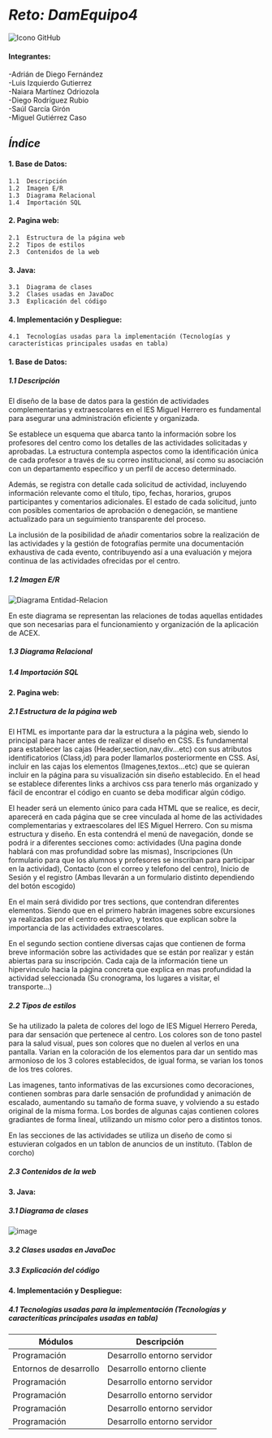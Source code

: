 # ***Reto: DamEquipo4***  


[](https://tasks.office.com/educantabria.es/es-es/home/planner/#/plantaskboard?groupid=3fbb2604-a253-49a6-9c33-c0a1afe976e4&planid=0ww7mkzmjkot0iieuxxuqpyah7gg)
![Icono GitHub](https://github.githubassets.com/images/modules/logos_page/GitHub-Mark.png)
#### Integrantes:
-Adrián de Diego Fernández      
-Luis Izquierdo Gutierrez     
-Naiara Martínez Odriozola   
-Diego Rodríguez Rubio     
-Saúl García Girón    
-Miguel Gutiérrez Caso 


## ***Índice***
#### 1. Base de Datos:
    1.1  Descripción
    1.2  Imagen E/R          
    1.3  Diagrama Relacional      
    1.4  Importación SQL        
#### 2. Pagina web:         
    2.1  Estructura de la página web   
    2.2  Tipos de estilos  
    2.3  Contenidos de la web  
#### 3. Java:  
    3.1  Diagrama de clases  
    3.2  Clases usadas en JavaDoc  
    3.3  Explicación del código  
#### 4. Implementación y Despliegue:  
    4.1  Tecnologías usadas para la implementación (Tecnologías y características principales usadas en tabla)

#### 1. Base de Datos:
##### 1.1  Descripción 
El diseño de la base de datos para la gestión de actividades complementarias y extraescolares en el IES Miguel Herrero
es fundamental para asegurar una administración eficiente y organizada.

Se establece un esquema que abarca tanto la información sobre los profesores del centro como los detalles de las actividades
solicitadas y aprobadas. La estructura contempla aspectos como la identificación única de cada profesor a través de su correo
institucional, así como su asociación con un departamento específico y un perfil de acceso determinado.

Además, se registra con detalle cada solicitud de actividad, incluyendo información relevante como el título, tipo, fechas, horarios,
grupos participantes y comentarios adicionales. El estado de cada solicitud, junto con posibles comentarios de aprobación o denegación,
se mantiene actualizado para un seguimiento transparente del proceso.

La inclusión de la posibilidad de añadir comentarios sobre la realización de las actividades y la gestión de fotografías permite una
documentación exhaustiva de cada evento, contribuyendo así a una evaluación y mejora continua de las actividades ofrecidas por el centro.

##### 1.2  Imagen E/R  
![Diagrama Entidad-Relacion](https://github.com/LuisIzquierdoGutierrez/Reto/assets/152623929/56b60a16-4003-44d3-8243-540ea2550623)

En este diagrama se representan las relaciones de todas aquellas entidades que son necesarias para el funcionamiento y organización de la aplicación de ACEX.
##### 1.3  Diagrama Relacional 

##### 1.4  Importación SQL 
#### 2. Pagina web:         
##### 2.1  Estructura de la página web

El HTML es importante para dar la estructura a la página web, siendo lo principal para hacer antes de realizar el diseño en CSS. Es fundamental para
establecer las cajas (Header,section,nav,div...etc) con sus atributos identificatorios (Class,id) para poder llamarlos posteriormente en CSS. Así,
incluir en las cajas los elementos (Imagenes,textos...etc) que se quieran incluir en la página para su visualización sin diseño establecido. En
el head se establece diferentes links a archivos css para tenerlo más organizado y fácil de encontrar el código en cuanto se deba modificar
algún código.

El header será un elemento único para cada HTML que se realice, es decir, aparecerá en cada página que se cree vinculada al home de las
actividades complementarias y extraescolares del IES Miguel Herrero. Con su misma estructura y diseño. En esta contendrá el menú
de navegación, donde se podrá ir a diferentes secciones como: actividades (Una pagina donde hablará con mas profundidad sobre las mismas),
Inscripciones (Un formulario para que los alumnos y profesores se inscriban para participar en la actividad), Contacto (con el correo y telefono
del centro), Inicio de Sesión y el registro (Ambas llevarán a un formulario distinto dependiendo del botón escogido)

En el main será dividido por tres sections, que contendran diferentes elementos. Siendo que en el primero habrán imagenes sobre excursiones
ya realizadas por el centro educativo, y textos que explican sobre la importancia de las actividades extraescolares.

En el segundo section contiene diversas cajas que contienen de forma breve información sobre las actividades
que se están por realizar y están abiertas para su inscripción. Cada caja de la información tiene un hipervinculo hacia la página
concreta que explica en mas profundidad la actividad seleccionada (Su cronograma, los lugares a visitar, el transporte...)

##### 2.2  Tipos de estilos  

Se ha utilizado la paleta de colores del logo de IES Miguel Herrero Pereda, para dar sensación que pertenece al centro. Los colores
son de tono pastel para la salud visual, pues son colores que no duelen al verlos en una pantalla. Varian en la coloración de los elementos para dar un
sentido mas armonioso de los 3 colores establecidos, de igual forma, se varian los tonos de los tres colores. 

Las imagenes, tanto informativas de las excursiones como decoraciones, contienen sombras para darle sensación de profundidad y animación de escalado,
aumentando su tamaño de forma suave, y volviendo a su estado original de la misma forma. Los bordes de algunas cajas contienen colores gradiantes de forma
lineal, utilizando un mismo color pero a distintos tonos. 

En las secciones de las actividades se utiliza un diseño de como si estuvieran colgados en un tablon de anuncios de un instituto. (Tablon de corcho)

##### 2.3  Contenidos de la web  
#### 3. Java:  
##### 3.1  Diagrama de clases  

![image](https://github.com/LuisIzquierdoGutierrez/Reto/assets/152623929/f5209249-c2e2-4800-8314-43e7761ed321)


##### 3.2  Clases usadas en JavaDoc  
##### 3.3  Explicación del código 
#### 4. Implementación y Despliegue:  
##### 4.1  Tecnologías usadas para la implementación (Tecnologías y caracteríticas principales usadas en tabla)
| Módulos  | Descripción |
| ---------- | ---------- |
|Programación | Desarrollo entorno servidor  |
| Entornos de desarrollo| Desarrollo entorno cliente |
|Programación | Desarrollo entorno servidor  |
|Programación | Desarrollo entorno servidor  |
|Programación | Desarrollo entorno servidor  |
|Programación | Desarrollo entorno servidor  |

